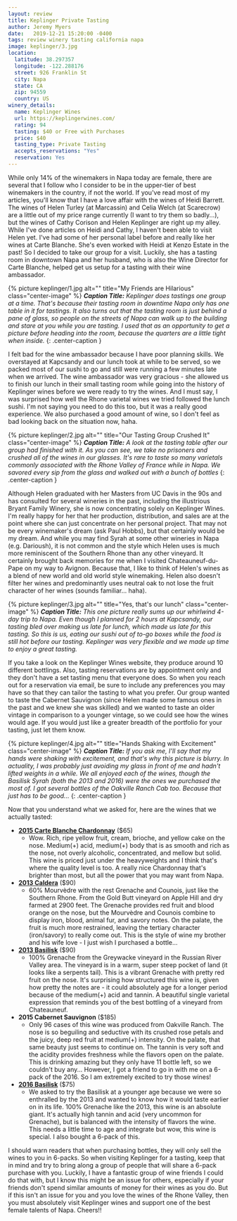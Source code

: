 ```yaml
---
layout: review
title: Keplinger Private Tasting
author: Jeremy Myers
date:   2019-12-21 15:20:00 -0400
tags: review winery tasting california napa 
image: keplinger/3.jpg
location:
  latitude: 38.297357
  longitude: -122.288176
  street: 926 Franklin St
  city: Napa
  state: CA
  zip: 94559
  country: US
winery_details:
  name: Keplinger Wines
  url: https://keplingerwines.com/
  rating: 94
  tasting: $40 or Free with Purchases
  price: $40
  tasting_type: Private Tasting
  accepts_reservations: "Yes"
  reservation: Yes
---
```

While only 14% of the winemakers in Napa today are female, there are several that I follow who I consider to be in the upper-tier of best winemakers in the country, if not the world.  If you've read most of my articles, you'll know that I have a love affair with the wines of Heidi Barrett.  The wines of Helen Turley (at Marcassin) and Celia Welch (at Scarecrow) are a little out of my price range currently (I want to try them so badly...), but the wines of Cathy Corison and Helen Keplinger are right up my alley.  While I've done articles on Heidi and Cathy, I haven't been able to visit Helen yet.  I've had some of her personal label before and really like her wines at Carte Blanche.  She's even worked with Heidi at Kenzo Estate in the past!  So I decided to take our group for a visit.  Luckily, she has a tasting room in downtown Napa and her husband, who is also the Wine Director for Carte Blanche, helped get us setup for a tasting with their wine ambassador.

{% picture keplinger/1.jpg alt="" title="My Friends are Hilarious" class="center-image" %}
***Caption Title:*** *Keplinger does tastings one group at a time.  That's because their tasting room in downtime Napa only has one table in it for tastings.  It also turns out that the tasting room is just behind a pane of glass, so people on the streets of Napa can walk up to the building and stare at you while you are tasting.  I used that as an opportunity to get a picture before heading into the room, because the quarters are a little tight when inside.*
{: .center-caption }

I felt bad for the wine ambassador because I have poor planning skills.  We overstayed at Kapcsandy and our lunch took at while to be served, so we packed most of our sushi to go and still were running a few minutes late when we arrived.  The wine ambassador was very gracious - she allowed us to finish our lunch in their small tasting room while going into the history of Keplinger wines before we were ready to try the wines.  And I must say, I was surprised how well the Rhone varietal wines we tried followed the lunch sushi.  I'm not saying you need to do this too, but it was a really good experience.  We also purchased a good amount of wine, so I don't feel as bad looking back on the situation now, haha.

{% picture keplinger/2.jpg alt="" title="Our Tasting Group Crushed It" class="center-image" %}
***Caption Title:*** *A look at the tasting table after our group had finished with it.  As you can see, we take no prisoners and crushed all of the wines in our glasses.  It's rare to taste so many varietals commonly associated with the Rhone Valley of France while in Napa.  We savored every sip from the glass and walked out with a bunch of bottles*
{: .center-caption }

Although Helen graduated with her Masters from UC Davis in the 90s and has consulted for several wineries in the past, including the illustrious Bryant Family Winery, she is now concentrating solely on Keplinger Wines.  I'm really happy for her that her production, distribution, and sales are at the point where she can just concentrate on her personal project.  That may not be every winemaker's dream (ask Paul Hobbs), but that certainly would be my dream.  And while you may find Syrah at some other wineries in Napa (e.g. Darioush), it is not common and the style which Helen uses is much more reminiscent of the Southern Rhone than any other vineyard.  It certainly brought back memories for me when I visited Chateauneuf-du-Pape on my way to Avignon.  Because that, I like to think of Helen's wines as a blend of new world and old world style winemaking.  Helen also doesn't filter her wines and predominantly uses neutral oak to not lose the fruit character of her wines (sounds familiar... haha).

{% picture keplinger/3.jpg alt="" title="Yes, that's our lunch" class="center-image" %}
***Caption Title:*** *This one picture really sums up our whirlwind 4-day trip to Napa.  Even though I planned for 2 hours at Kapcsandy, our tasting bled over making us late for lunch, which made us late for this tasting.  So this is us, eating our sushi out of to-go boxes while the food is still hot before our tasting.  Keplinger was very flexible and we made up time to enjoy a great tasting.*

If you take a look on the Keplinger Wines website, they produce around 10 different bottlings.  Also, tasting reservations are by appointment only and they don't have a set tasting menu that everyone does.  So when you reach out for a reservation via email, be sure to include any preferences you may have so that they can tailor the tasting to what you prefer.  Our group wanted to taste the Cabernet Sauvignon (since Helen made some famous ones in the past and we knew she was skilled) and we wanted to taste an older vintage in comparison to a younger vintage, so we could see how the wines would age.  If you would just like a greater breadth of the portfolio for your tasting, just let them know.

{% picture keplinger/4.jpg alt="" title="Hands Shaking with Excitement" class="center-image" %}
***Caption Title:*** *If you ask me, I'll say that my hands were shaking with excitement, and that's why this picture is blurry.  In actuality, I was probably just avoiding my glass in front of me and hadn't lifted weights in a while.  We all enjoyed each of the wines, though the Basilisk Syrah (both the 2013 and 2016) were the ones we purchased the most of.  I got several bottles of the Oakville Ranch Cab too.  Because that just has to be good...*
{: .center-caption }

Now that you understand what we asked for, here are the wines that we actually tasted:

* [**2015 Carte Blanche Chardonnay**](https://www.carteblanchewine.com/wp-content/uploads/2019/08/2016-Carte-Blanche-Chardonnay-UV.pdf) ($65)
  * Wow.  Rich, ripe yellow fruit, cream, brioche, and yellow cake on the nose.  Medium(+) acid, medium(+) body that is as smooth and rich as the nose, not overly alcoholic, concentrated, and mellow but solid.  This wine is priced just under the heavyweights and I think that's where the quality level is too.  A really nice Chardonnay that's brighter than most, but all the power that you may want from Napa.
* [**2013 Caldera**](https://keplingerwines.com/store/detail?item=2013-keplinger-caldera) ($90)
  * 60% Mourvèdre with the rest Grenache and Counois, just like the Southern Rhone.  From the Gold Butt vineyard on Apple Hill and dry farmed at 2900 feet.  The Grenache provides red fruit and blood orange on the nose, but the Mourvèdre and Counois combine to display iron, blood, animal fur, and savory notes.  On the palate, the fruit is much more restrained, leaving the tertiary character (iron/savory) to really come out.  This is the style of wine my brother and his wife love - I just wish I purchased a bottle...
* [**2013 Basilisk**](https://keplingerwines.com/store/detail?item=2013-keplinger-basilisk) ($90)
  * 100% Grenache from the Greywacke vineyard in the Russian River Valley area.  The vineyard is in a warm, super steep pocket of land (it looks like a serpents tail).  This is a vibrant Grenache with pretty red fruit on the nose.  It's surprising how structured this wine is, given how pretty the notes are - it could absolutely age for a longer period because of the medium(+) acid and tannin.  A beautiful single varietal expression that reminds you of the best bottling of a vineyard from Chateauneuf.
* **2015 Cabernet Sauvignon** ($185) 
  * Only 96 cases of this wine was produced from Oakville Ranch.  The nose is so beguiling and seductive with its crushed rose petals and the juicy, deep red fruit at medium(+) intensity.  On the palate, that same beauty just seems to continue on.  The tannin is very soft and the acidity provides freshness while the flavors open on the palate. This is drinking amazing but they only have 11 bottle left, so we couldn't buy any...  However, I got a friend to go in with me on a 6-pack of the 2016.  So I am extremely excited to try those wines!
* [**2016 Basilisk**](https://keplingerwines.com/store/detail?item=2016-keplinger-basilisk) ($75) 
  * We asked to try the Basilisk at a younger age because we were so enthralled by the 2013 and wanted to know how it would taste earlier on in its life.  100% Grenache like the 2013, this wine is an absolute giant.  It's actually high tannin and acid (very uncommon for Grenache), but is balanced with the intensity of flavors the wine.  This needs a little time to age and integrate but wow, this wine is special.  I also bought a 6-pack of this.

I should warn readers that when purchasing bottles, they will only sell the wines to you in 6-packs.  So when visiting Keplinger for a tasting, keep that in mind and try to bring along a group of people that will share a 6-pack purchase with you.  Luckily, I have a fantastic group of wine friends I could do that with, but I know this might be an issue for others, especially if your friends don't spend similar amounts of money for their wines as you do.  But if this isn't an issue for you and you love the wines of the Rhone Valley, then you must absolutely visit Keplinger wines and support one of the best female talents of Napa.  Cheers!!
